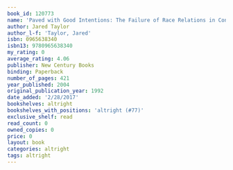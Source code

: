 ```yaml
---
book_id: 120773
name: 'Paved with Good Intentions: The Failure of Race Relations in Contemporary America'
author: Jared Taylor
author_l-f: 'Taylor, Jared'
isbn: 0965638340
isbn13: 9780965638340
my_rating: 0
average_rating: 4.06
publisher: New Century Books
binding: Paperback
number_of_pages: 421
year_published: 2004
original_publication_year: 1992
date_added: '2/28/2017'
bookshelves: altright
bookshelves_with_positions: 'altright (#77)'
exclusive_shelf: read
read_count: 0
owned_copies: 0
price: 0
layout: book
categories: altright
tags: altright
---
```

